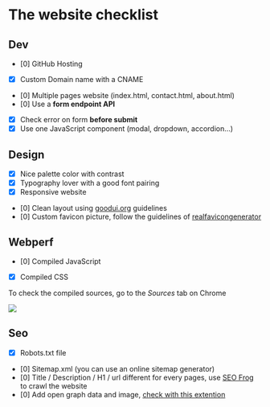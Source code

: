 # The website checklist

## Dev

* [0] GitHub Hosting
* [x] Custom Domain name with a CNAME
* [0] Multiple pages website \(index.html, contact.html, about.html\)
* [0] Use a **form endpoint API**
* [x] Check error on form **before submit**
* [x] Use one JavaScript component \(modal, dropdown, accordion…\)

## Design

* [x] Nice palette color with contrast
* [x] Typography lover with a good font pairing
* [x] Responsive website
* [0] Clean layout using [goodui.org](http://goodui.org) guidelines
* [0] Custom favicon picture, follow the guidelines of [realfavicongenerator](http://realfavicongenerator.net/)

## Webperf

* [0] Compiled JavaScript
* [x] Compiled CSS

To check the compiled sources, go to the _Sources_ tab on Chrome

 ![](/assets/webperf-css.gif)

## Seo

* [x] Robots.txt file
* [0] Sitemap.xml \(you can use an online sitemap generator\)
* [0] Title / Description / H1 / url different for every pages, use [SEO Frog](https://www.screamingfrog.co.uk/seo-spider/) to crawl the website
* [0] Add open graph data and image, [check with this extention](https://chrome.google.com/webstore/detail/open-graph-preview/ehaigphokkgebnmdiicabhjhddkaekgh)



